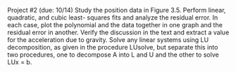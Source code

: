 Project #2 (due: 10/14)
Study the position data in Figure 3.5. Perform linear, quadratic, and cubic least-
squares fits and analyze the residual error. In each case, plot the polynomial and the data
together in one graph and the residual error in another. Verify the discussion in the text
and extract a value for the acceleration due to gravity. Solve any linear systems using LU
decomposition, as given in the procedure LUsolve, but separate this into two procedures,
one to decompose A into L and U and the other to solve LUx = b.

